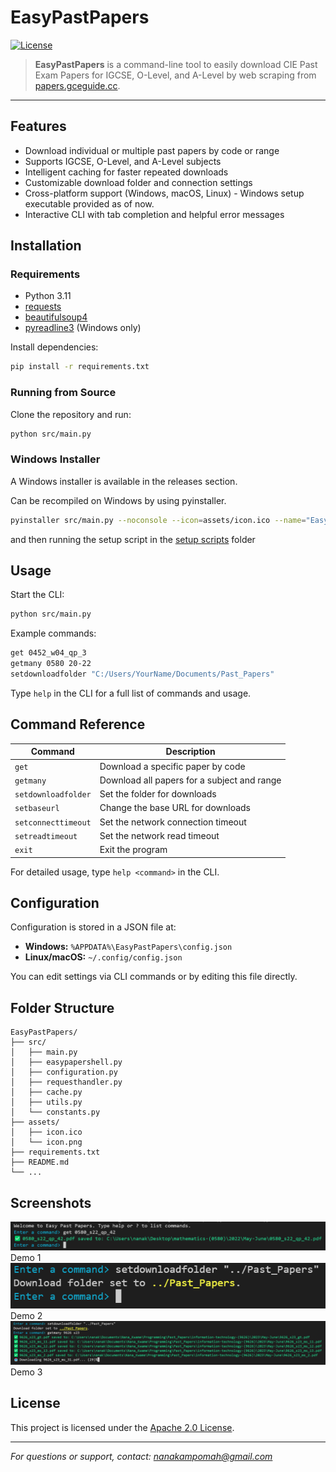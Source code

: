 # EasyPastPapers

[![License](https://img.shields.io/badge/license-Apache%202.0-blue.svg)](LICENSE)

> **EasyPastPapers** is a command-line tool to easily download CIE Past Exam Papers for IGCSE, O-Level, and A-Level by web scraping from [papers.gceguide.cc](https://papers.gceguide.cc).

---

<!-- ![EasyPastPapers Banner](assets/banner-placeholder.png) -->

## Features

- Download individual or multiple past papers by code or range
- Supports IGCSE, O-Level, and A-Level subjects
- Intelligent caching for faster repeated downloads
- Customizable download folder and connection settings
- Cross-platform support (Windows, macOS, Linux) - Windows setup executable provided as of now.
- Interactive CLI with tab completion and helpful error messages

## Installation

### Requirements

- Python 3.11
- [requests](https://pypi.org/project/requests/)
- [beautifulsoup4](https://pypi.org/project/beautifulsoup4/)
- [pyreadline3](https://pypi.org/project/pyreadline3/) (Windows only)

Install dependencies:

```sh
pip install -r requirements.txt
```

### Running from Source

Clone the repository and run:

```sh
python src/main.py
```

### Windows Installer

A Windows installer is available in the releases section.

Can be recompiled on Windows by using pyinstaller.
```sh
pyinstaller src/main.py --noconsole --icon=assets/icon.ico --name="EasyPastPapers"
```
and then running the setup script in the [setup scripts](/setup%20scripts/) folder

## Usage

Start the CLI:

```sh
python src/main.py
```

Example commands:

```sh
get 0452_w04_qp_3
getmany 0580 20-22
setdownloadfolder "C:/Users/YourName/Documents/Past_Papers"
```

Type `help` in the CLI for a full list of commands and usage.

## Command Reference

| Command              | Description                                              |
|----------------------|---------------------------------------------------------|
| `get`                | Download a specific paper by code                       |
| `getmany`            | Download all papers for a subject and range             |
| `setdownloadfolder`  | Set the folder for downloads                            |
| `setbaseurl`         | Change the base URL for downloads                       |
| `setconnecttimeout`  | Set the network connection timeout                      |
| `setreadtimeout`     | Set the network read timeout                            |
| `exit`               | Exit the program                                        |

For detailed usage, type `help <command>` in the CLI.

## Configuration

Configuration is stored in a JSON file at:

- **Windows:** `%APPDATA%\EasyPastPapers\config.json`
- **Linux/macOS:** `~/.config/config.json`

You can edit settings via CLI commands or by editing this file directly.

## Folder Structure

```
EasyPastPapers/
├── src/
│   ├── main.py
│   ├── easypapershell.py
│   ├── configuration.py
│   ├── requesthandler.py
│   ├── cache.py
│   ├── utils.py
│   └── constants.py
├── assets/
│   ├── icon.ico
│   └── icon.png
├── requirements.txt
├── README.md
└── ...
```

## Screenshots

![CLI Screenshot 1](.github/images/demo1.png)  
Demo 1  
![CLI Screenshot 2](.github/images/demo2.png)  
Demo 2  
![CLI Screenshot 3](.github/images/demo3.png)  
Demo 3  

## License

This project is licensed under the [Apache 2.0 License](LICENSE).

---

*For questions or support, contact: nanakampomah@gmail.com*